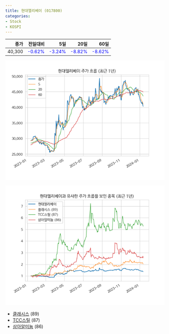 ```yaml
---
title: 현대엘리베이 (017800)
categories:
- Stock
- KOSPI
---
```


|종가|전일대비|5일|20일|60일|
|---:|-------:|--:|---:|---:|
|40,300|<span style="color: blue">-0.62%</span>|<span style="color: blue">-3.24%</span>|<span style="color: blue">-8.82%</span>|<span style="color: blue">-8.62%</span>|


<!-- more -->

![017800](/assets/images/stock/017800.png)

![017800](/assets/images/stock/017800_sim.png)

- [클래시스](/214150/) (89)
- [TCC스틸](/002710/) (87)
- [삼아알미늄](//006110/) (86)
